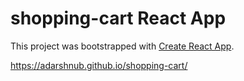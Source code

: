 # shopping-cart React App

This project was bootstrapped with [Create React App](https://github.com/facebook/create-react-app).

https://adarshnub.github.io/shopping-cart/
